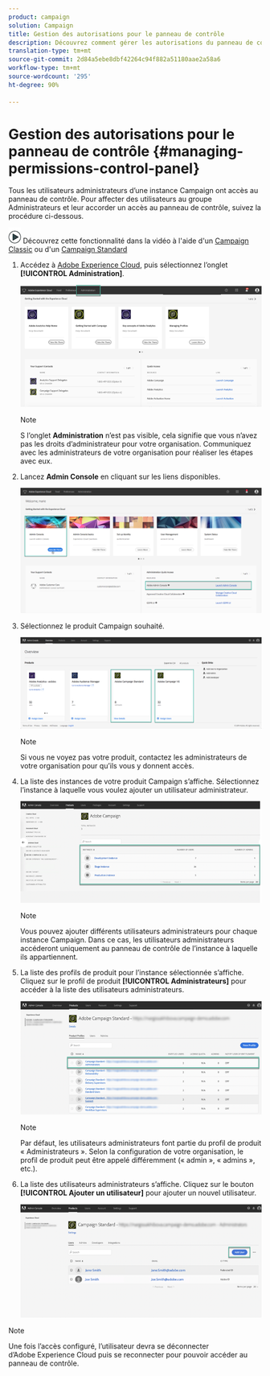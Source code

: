 ```yaml
---
product: campaign
solution: Campaign
title: Gestion des autorisations pour le panneau de contrôle
description: Découvrez comment gérer les autorisations du panneau de contrôle
translation-type: tm+mt
source-git-commit: 2d84a5ebe8dbf42264c94f882a51180aae2a58a6
workflow-type: tm+mt
source-wordcount: '295'
ht-degree: 90%

---
```



# Gestion des autorisations pour le panneau de contrôle {#managing-permissions-control-panel}

Tous les utilisateurs administrateurs d’une instance Campaign ont accès au panneau de contrôle. Pour affecter des utilisateurs au groupe Administrateurs et leur accorder un accès au panneau de contrôle, suivez la procédure ci-dessous.

![](assets/do-not-localize/how-to-video.png) Découvrez cette fonctionnalité dans la vidéo à l&#39;aide d&#39;un [Campaign Classic](https://experienceleague.adobe.com/docs/campaign-classic-learn/control-panel/getting-started-with-the-control-panel.html?lang=en#administrator-rights) ou d&#39;un [Campaign Standard](https://experienceleague.corp.adobe.com/docs/campaign-standard-learn/control-panel/getting-started-with-the-control-panel.html?lang=en#administrator-rights)

1. Accédez à [Adobe Experience Cloud](https://experiencecloud.adobe.com/), puis sélectionnez l’onglet **[!UICONTROL Administration]**.

   ![](assets/do-not-localize/control_panel_add_user1.png)

   >[!NOTE]
   >
   >S l’onglet <b>Administration</b> n’est pas visible, cela signifie que vous n’avez pas les droits d’administrateur pour votre organisation. Communiquez avec les administrateurs de votre organisation pour réaliser les étapes avec eux.

1. Lancez **Admin Console** en cliquant sur les liens disponibles.

   ![](assets/do-not-localize/control_panel_admin1.png)

1. Sélectionnez le produit Campaign souhaité.

   ![](assets/do-not-localize/control_panel_add_user3.png)

   >[!NOTE]
   >
   >Si vous ne voyez pas votre produit, contactez les administrateurs de votre organisation pour qu’ils vous y donnent accès.

1. La liste des instances de votre produit Campaign s’affiche. Sélectionnez l’instance à laquelle vous voulez ajouter un utilisateur administrateur.

   ![](assets/do-not-localize/control_panel_add_user4.png)

   >[!NOTE]
   >
   >Vous pouvez ajouter différents utilisateurs administrateurs pour chaque instance Campaign. Dans ce cas, les utilisateurs administrateurs accéderont uniquement au panneau de contrôle de l’instance à laquelle ils appartiennent.

1. La liste des profils de produit pour l’instance sélectionnée s’affiche. Cliquez sur le profil de produit **[!UICONTROL Administrateurs]** pour accéder à la liste des utilisateurs administrateurs.

   ![](assets/do-not-localize/control_panel_add_user_5.png)

   >[!NOTE]
   >
   >Par défaut, les utilisateurs administrateurs font partie du profil de produit « Administrateurs ». Selon la configuration de votre organisation, le profil de produit peut être appelé différemment (« admin », « admins », etc.).

1. La liste des utilisateurs administrateurs s’affiche. Cliquez sur le bouton **[!UICONTROL Ajouter un utilisateur]** pour ajouter un nouvel utilisateur.

   ![](assets/do-not-localize/control_panel_add_user_6.png)

>[!NOTE]
>
>Une fois l’accès configuré, l’utilisateur devra se déconnecter d’Adobe Experience Cloud puis se reconnecter pour pouvoir accéder au panneau de contrôle.
